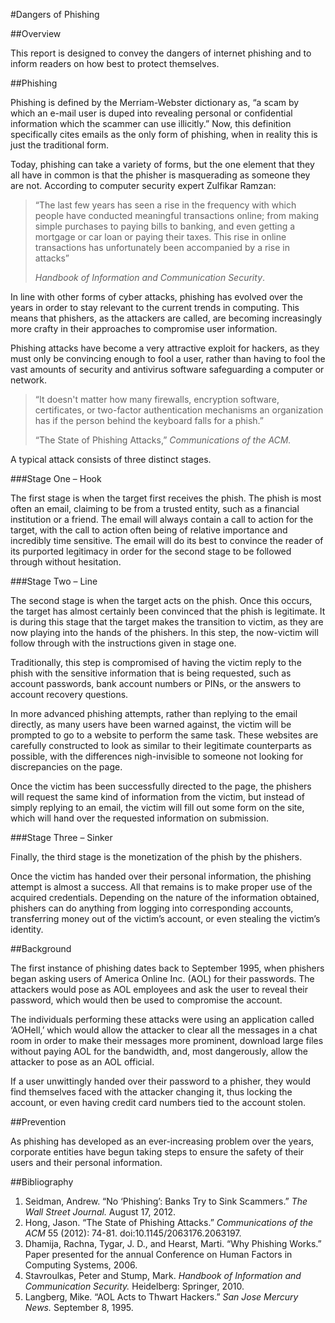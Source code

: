 #Dangers of Phishing

##Overview

This report is designed to convey the dangers of internet phishing and to inform readers on how best to protect themselves.

##Phishing

Phishing is defined by the Merriam-Webster dictionary as, “a scam by which an e-mail user is duped into revealing personal or confidential information which the scammer can use illicitly.” Now, this definition specifically cites emails as the only form of phishing, when in reality this is just the traditional form.

Today, phishing can take a variety of forms, but the one element that they all have in common is that the phisher is masquerading as someone they are not. According to computer security expert Zulfikar Ramzan:

> “The last few years has seen a rise in the frequency with which people have conducted meaningful transactions online; from making simple purchases to paying bills to banking, and even getting a mortgage or car loan or paying their taxes. This rise in online transactions has unfortunately been accompanied by a rise in attacks”
> 
> *Handbook of Information and Communication Security*.

In line with other forms of cyber attacks, phishing has evolved over the years in order to stay relevant to the current trends in computing. This means that phishers, as the attackers are called, are becoming increasingly more crafty in their approaches to compromise user information.

Phishing attacks have become a very attractive exploit for hackers, as they must only be convincing enough to fool a user, rather than having to fool the vast amounts of security and antivirus software safeguarding a computer or network.

> “It doesn't matter how many firewalls, encryption software, certificates, or two-factor authentication mechanisms an organization has if the person behind the keyboard falls for a phish.”
> 
> “The State of Phishing Attacks,” *Communications of the ACM.*

A typical attack consists of three distinct stages.

###Stage One – Hook

The first stage is when the target first receives the phish. The phish is most often an email, claiming to be from a trusted entity, such as a financial institution or a friend. The email will always contain a call to action for the target, with the call to action often being of relative importance and incredibly time sensitive. The email will do its best to convince the reader of its purported legitimacy in order for the second stage to be followed through without hesitation.

###Stage Two – Line

The second stage is when the target acts on the phish. Once this occurs, the target has almost certainly been convinced that the phish is legitimate. It is during this stage that the target makes the transition to victim, as they are now playing into the hands of the phishers. In this step, the now-victim will follow through with the instructions given in stage one.

Traditionally, this step is compromised of having the victim reply to the phish with the sensitive information that is being requested, such as account passwords, bank account numbers or PINs, or the answers to account recovery questions.

In more advanced phishing attempts, rather than replying to the email directly, as many users have been warned against, the victim will be prompted to go to a website to perform the same task. These websites are carefully constructed to look as similar to their legitimate counterparts as possible, with the differences nigh-invisible to someone not looking for discrepancies on the page.

Once the victim has been successfully directed to the page, the phishers will request the same kind of information from the victim, but instead of simply replying to an email, the victim will fill out some form on the site, which will hand over the requested information on submission.

###Stage Three – Sinker

Finally, the third stage is the monetization of the phish by the phishers.

Once the victim has handed over their personal information, the phishing attempt is almost a success. All that remains is to make proper use of the acquired credentials. Depending on the nature of the information obtained, phishers can do anything from logging into corresponding accounts, transferring money out of the victim’s account, or even stealing the victim’s identity.

##Background

The first instance of phishing dates back to September 1995, when phishers began asking users of America Online Inc. (AOL) for their passwords. The attackers would pose as AOL employees and ask the user to reveal their password, which would then be used to compromise the account.

The individuals performing these attacks were using an application called ‘AOHell,’ which would allow the attacker to clear all the messages in a chat room in order to make their messages more prominent, download large files without paying AOL for the bandwidth, and, most dangerously, allow the attacker to pose as an AOL official.

If a user unwittingly handed over their password to a phisher, they would find themselves faced with the attacker changing it, thus locking the account, or even having credit card numbers tied to the account stolen.

##Prevention

As phishing has developed as an ever-increasing problem over the years, corporate entities have begun taking steps to ensure the safety of their users and their personal information.

##Bibliography

1. Seidman, Andrew. “No ‘Phishing’: Banks Try to Sink Scammers.” *The Wall Street Journal.* August 17, 2012.
2. Hong, Jason. “The State of Phishing Attacks.” *Communications of the ACM* 55 (2012): 74-81. doi:10.1145/2063176.2063197.
3. Dhamija, Rachna, Tygar, J. D., and Hearst, Marti. “Why Phishing Works.” Paper presented for the annual Conference on Human Factors in Computing Systems, 2006.
4. Stavroulkas, Peter and Stump, Mark. *Handbook of Information and Communication Security.* Heidelberg: Springer, 2010.
5. Langberg, Mike. “AOL Acts to Thwart Hackers.” *San Jose Mercury News.* September 8, 1995.

